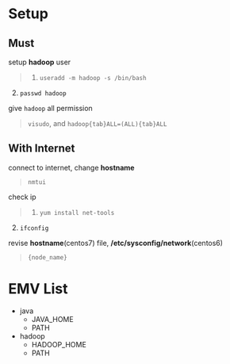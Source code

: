 # Setup

## Must

setup **hadoop** user
> 1. `useradd -m hadoop -s /bin/bash`
2. `passwd hadoop`

give `hadoop` all permission
> `visudo`, and `hadoop{tab}ALL=(ALL){tab}ALL`

## With Internet

connect to internet, change **hostname**
> `nmtui`

check ip
> 1. `yum install net-tools`
2. `ifconfig`

revise **hostname**(centos7) file, **/etc/sysconfig/network**(centos6)
> `{node_name}`

# EMV List

* java
    * JAVA_HOME
    * PATH
* hadoop
    * HADOOP_HOME
    * PATH
